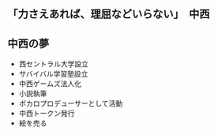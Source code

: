 ## 「力さえあれば、理屈などいらない」　中西

## 中西の夢

- 西セントラル大学設立
- サバイバル学習塾設立
- 中西ゲームズ法人化
- 小説執筆
- ボカロプロデューサーとして活動
- 中西トークン発行
- 絵を売る

<!--
**KenshinKaraage/KenshinKaraage** is a ✨ _special_ ✨ repository because its `README.md` (this file) appears on your GitHub profile.

Here are some ideas to get you started:

- 🔭 I’m currently working on ...
- 🌱 I’m currently learning ...
- 👯 I’m looking to collaborate on ...
- 🤔 I’m looking for help with ...
- 💬 Ask me about ...
- 📫 How to reach me: ...
- 😄 Pronouns: ...
- ⚡ Fun fact: ...
-->
